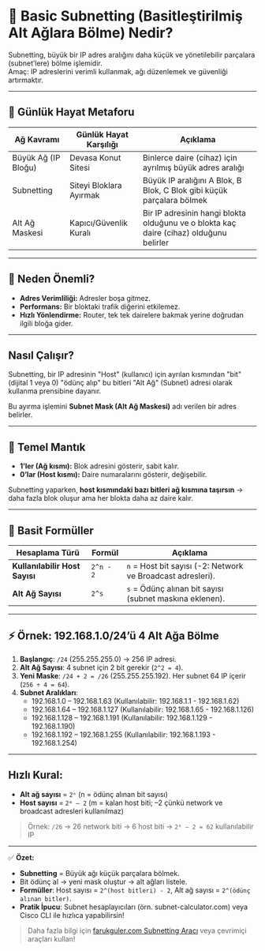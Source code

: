 # 🏡 Basic Subnetting (Basitleştirilmiş Alt Ağlara Bölme) Nedir?
Subnetting, büyük bir IP adres aralığını daha küçük ve yönetilebilir parçalara (subnet’lere) bölme işlemidir.  
Amaç: IP adreslerini verimli kullanmak, ağı düzenlemek ve güvenliği artırmaktır.

---

## 📖 Günlük Hayat Metaforu
| Ağ Kavramı        | Günlük Hayat Karşılığı   | Açıklama |
|-------------------|--------------------------|----------|
| Büyük Ağ (IP Bloğu) | Devasa Konut Sitesi     | Binlerce daire (cihaz) için ayrılmış büyük adres aralığı |
| Subnetting        | Siteyi Bloklara Ayırmak  | Büyük IP aralığını A Blok, B Blok, C Blok gibi küçük parçalara bölmek |
| Alt Ağ Maskesi    | Kapıcı/Güvenlik Kuralı   | Bir IP adresinin hangi blokta olduğunu ve o blokta kaç daire (cihaz) olduğunu belirler |

---

## 🌟 Neden Önemli?
- **Adres Verimliliği:** Adresler boşa gitmez.
- **Performans:** Bir bloktaki trafik diğerini etkilemez.
- **Hızlı Yönlendirme:** Router, tek tek dairelere bakmak yerine doğrudan ilgili bloğa gider.

---

## Nasıl Çalışır?

Subnetting, bir IP adresinin "Host" (kullanıcı) için ayrılan kısmından "bit" (dijital 1 veya 0) "ödünç alıp" bu bitleri "Alt Ağ" (Subnet) adresi olarak kullanma prensibine dayanır.

Bu ayırma işlemini **Subnet Mask (Alt Ağ Maskesi)** adı verilen bir adres belirler.

---

## 🔑 Temel Mantık
- **1’ler (Ağ kısmı):** Blok adresini gösterir, sabit kalır.
- **0’lar (Host kısmı):** Daire numaralarını gösterir, değişebilir.

Subnetting yaparken, **host kısmındaki bazı bitleri ağ kısmına taşırsın** → daha fazla blok oluşur ama her blokta daha az daire kalır.

---

## 🧮 Basit Formüller
| Hesaplama Türü         | Formül         | Açıklama                                      |
|------------------------|----------------|-----------------------------------------------|
| **Kullanılabilir Host Sayısı** | `2^n - 2` | `n` = Host bit sayısı (-2: Network ve Broadcast adresleri). |
| **Alt Ağ Sayısı**      | `2^s`         | `s` = Ödünç alınan bit sayısı (subnet maskına eklenen). |

---

## ⚡ Örnek: 192.168.1.0/24’ü 4 Alt Ağa Bölme
1. **Başlangıç**: `/24` (255.255.255.0) → 256 IP adresi.
2. **Alt Ağ Sayısı**: 4 subnet için 2 bit gerekir (`2^2 = 4`).
3. **Yeni Maske**: `/24 + 2 = /26` (255.255.255.192). Her subnet 64 IP içerir (`256 ÷ 4 = 64`).
4. **Subnet Aralıkları**:
   - 192.168.1.0 – 192.168.1.63 (Kullanılabilir: 192.168.1.1 - 192.168.1.62)
   - 192.168.1.64 – 192.168.1.127 (Kullanılabilir: 192.168.1.65 - 192.168.1.126)
   - 192.168.1.128 – 192.168.1.191 (Kullanılabilir: 192.168.1.129 - 192.168.1.190)
   - 192.168.1.192 – 192.168.1.255 (Kullanılabilir: 192.168.1.193 - 192.168.1.254)

---
## Hızlı Kural:
- **Alt ağ sayısı** = `2ⁿ` (n = ödünç alınan bit sayısı)
- **Host sayısı** = `2ᵐ – 2` (m = kalan host biti; –2 çünkü network ve broadcast adresleri kullanılmaz)

> Örnek: `/26` → 26 network biti → 6 host biti → `2⁶ – 2 = 62` kullanılabilir IP

---

✅ **Özet:**  
- **Subnetting** = Büyük ağı küçük parçalara bölmek.
- Bit ödünç al → yeni mask oluştur → alt ağları listele.
- **Formüller**: Host sayısı = `2^(host bitleri) - 2`, Alt ağ sayısı = `2^(ödünç alınan bitler)`.
- **Pratik İpucu**: Subnet hesaplayıcıları (örn. subnet-calculator.com) veya Cisco CLI ile hızlıca yapabilirsin!

> Daha fazla bilgi için [farukguler.com Subnetting Aracı](https://farukguler.com/app/IPv4-subnet-calculator/) veya çevrimiçi araçları kullan!
